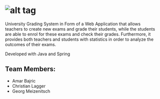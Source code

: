 # ![alt tag](WebContent/images/StudyManager.png)
University Grading System in Form of a Web Application that allows teachers to create new exams and grade their students, while the students are able to enrol for these exams and check their grades. Furthermore, it provides both teachers and students with statistics in order to analyze the outcomes of their exams.

Developed with Java and Spring


## Team Members:
- Amar Bajric
- Christian Lagger
- Georg Meizenitsch



